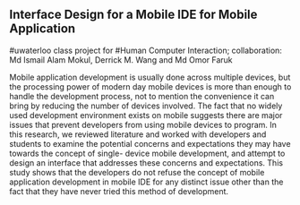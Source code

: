 ## Interface Design for a Mobile IDE for Mobile Application

#uwaterloo class project for #Human Computer Interaction; collaboration: Md Ismail Alam Mokul, Derrick M. Wang and Md Omor Faruk 

Mobile application development is usually done across multiple devices, but the processing power of modern day mobile devices is more than enough to handle the development process, not to mention the convenience it can bring by reducing the number of devices involved. The fact that no widely used development environment exists on mobile suggests there are major issues that prevent developers from using mobile devices to program. In this research, we reviewed literature and worked with developers and students to examine the potential concerns and expectations they may have towards the concept of single- device mobile development, and attempt to design an interface that addresses these concerns and expectations. This study shows that the developers do not refuse the concept of mobile application development in mobile IDE for any distinct issue other than the fact that they have never tried this method of development.
